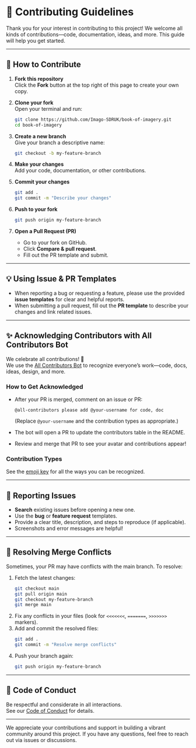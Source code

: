 # 🌟 Contributing Guidelines

Thank you for your interest in contributing to this project! We welcome all kinds of contributions—code, documentation, ideas, and more. This guide will help you get started.

---

## 🚀 How to Contribute

1. **Fork this repository**  
   Click the **Fork** button at the top right of this page to create your own copy.

2. **Clone your fork**  
   Open your terminal and run:  
   ```bash
   git clone https://github.com/Imago-SDRUK/book-of-imagery.git
   cd book-of-imagery
   ```

3. **Create a new branch**  
   Give your branch a descriptive name:  
   ```bash
   git checkout -b my-feature-branch
   ```

4. **Make your changes**  
   Add your code, documentation, or other contributions.

5. **Commit your changes**  
   ```bash
   git add .
   git commit -m "Describe your changes"
   ```

6. **Push to your fork**  
   ```bash
   git push origin my-feature-branch
   ```

7. **Open a Pull Request (PR)**  
   - Go to your fork on GitHub.
   - Click **Compare & pull request**.
   - Fill out the PR template and submit.

---

## 💡 Using Issue & PR Templates

- When reporting a bug or requesting a feature, please use the provided **issue templates** for clear and helpful reports.
- When submitting a pull request, fill out the **PR template** to describe your changes and link related issues.

---

## ✨ Acknowledging Contributors with All Contributors Bot

We celebrate all contributions! 🎉  
We use the [All Contributors Bot](https://allcontributors.org/) to recognize everyone’s work—code, docs, ideas, design, and more.

### How to Get Acknowledged

- After your PR is merged, comment on an issue or PR:
  ```
  @all-contributors please add @your-username for code, doc
  ```
  (Replace `@your-username` and the contribution types as appropriate.)

- The bot will open a PR to update the contributors table in the README.  
- Review and merge that PR to see your avatar and contributions appear!

### Contribution Types

See the [emoji key](https://allcontributors.org/docs/en/emoji-key) for all the ways you can be recognized.

---

## 🐛 Reporting Issues

- **Search** existing issues before opening a new one.
- Use the **bug** or **feature request** templates.
- Provide a clear title, description, and steps to reproduce (if applicable).
- Screenshots and error messages are helpful!

---

## 🔄 Resolving Merge Conflicts

Sometimes, your PR may have conflicts with the main branch. To resolve:

1. Fetch the latest changes:
   ```bash
   git checkout main
   git pull origin main
   git checkout my-feature-branch
   git merge main
   ```
2. Fix any conflicts in your files (look for `<<<<<<<`, `=======`, `>>>>>>>` markers).
3. Add and commit the resolved files:
   ```bash
   git add .
   git commit -m "Resolve merge conflicts"
   ```
4. Push your branch again:
   ```bash
   git push origin my-feature-branch
   ```

---

## 💬 Code of Conduct

Be respectful and considerate in all interactions.  
See our [Code of Conduct](CODE_OF_CONDUCT.md) for details.

---
  
We appreciate your contributions and support in building a vibrant community around this project. If you have any questions, feel free to reach out via issues or discussions.
